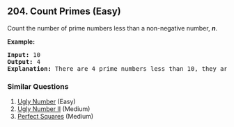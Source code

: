 ## 204. Count Primes (Easy)

<p>Count the number of prime numbers less than a non-negative number, <b><i>n</i></b>.</p>

<p><strong>Example:</strong></p>

<pre>
<strong>Input:</strong> 10
<strong>Output:</strong> 4
<strong>Explanation:</strong> There are 4 prime numbers less than 10, they are 2, 3, 5, 7.
</pre>

### Similar Questions
  1. [Ugly Number](https://github.com/openset/leetcode/tree/master/solution/ugly-number) (Easy)
  1. [Ugly Number II](https://github.com/openset/leetcode/tree/master/solution/ugly-number-ii) (Medium)
  1. [Perfect Squares](https://github.com/openset/leetcode/tree/master/solution/perfect-squares) (Medium)
